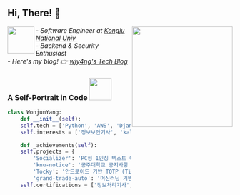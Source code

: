 ## Hi, There! 👋
<img align='right' src="https://github.com/user-attachments/assets/afba7ec7-2266-4aa0-bced-66571f515c0f" width="225">
<img align='left' src="https://github.com/user-attachments/assets/ae43f73b-0681-4e3c-8f6f-51f5b4bce7b5" width="60">

*- Software Engineer at <a href="https://www.kongju.ac.kr/KNU/index.do">Kongju National Univ</a>*<br>
*- Backend & Security Enthusiast*<br>
*- Here's my blog! 👉 <a href="https://wjy4ng.github.io/">wjy4ng's Tech Blog</a>*<br>

### A Self-Portrait in Code <img src="https://media.giphy.com/media/mGcNjsfWAjY5AEZNw6/giphy.gif" width="50">
```python
class WonjunYang:
    def __init__(self):
	self.tech = ['Python', 'AWS', 'Django']
	self.interests = ['정보보안기사', 'kali linux']

    def _achievements(self):
	self.projects = {
	    'Socializer': 'PC형 1인칭 텍스트 어드벤쳐 게임 팀프로젝트 UI 디자인',
	    'knu-notice': '공주대학교 공지사항 알림 서비스',
	    'Tocky': '안드로이드 기반 TOTP (Time-based One-Time Password) 관리자 앱',
	    'grand-trade-auto': '머신러닝 기반 중고차 가격 예측 서비스'}
	self.certifications = ['정보처리기사', '컴활1급']
```
